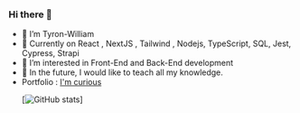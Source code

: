 ### Hi there 👋

<!--
**Tyronwilliam/Tyronwilliam** is a ✨ _special_ ✨ repository because its `README.md` (this file) appears on your GitHub profile.

Here are some ideas to get you started:
-->
<ul>
<li>👋 I’m Tyron-William</li>
<li>🌱 Currently on React , NextJS , Tailwind , Nodejs, TypeScript, SQL, Jest, Cypress, Strapi </li>
<li>👀 I’m interested in Front-End and Back-End development</li>
<li>💞️ In the future, I would like to teach all my knowledge.</li>
<li>Portfolio : <a href='https://www.frenchwebdeveloper.com/'>I'm curious</a></li>

[![GitHub stats](https://github-readme-stats.vercel.app/api?username=Tyronwilliam&theme=radical)]


